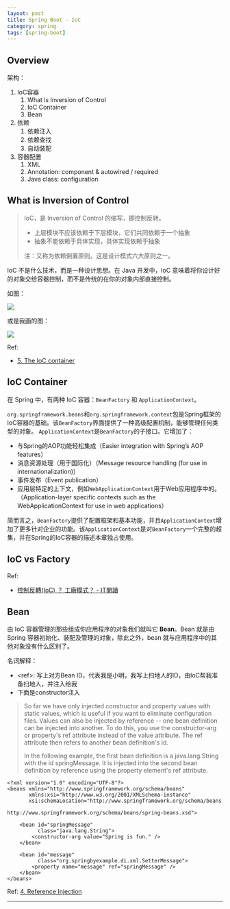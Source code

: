 ```yaml
---
layout: post
title: Spring Boot - IoC
category: spring
tags: [spring-boot]
---
```


## Overview

架构：
1. IoC容器
   1. What is Inversion of Control
   2. IoC Container
   3. Bean
2. 依赖
   1. 依赖注入
   2. 依赖查找
   3. 自动装配
3. 容器配置
   1. XML
   2. Annotation: component & autowired / required
   3. Java class: configuration

## What is Inversion of Control

> IoC，是 Inversion of Control 的缩写，即控制反转。
>
> - 上层模块不应该依赖于下层模块，它们共同依赖于一个抽象
> - 抽象不能依赖于具体实现，具体实现依赖于抽象
>
> 注：又称为依赖倒置原则。这是设计模式六大原则之一。

IoC 不是什么技术，而是一种设计思想。在 Java 开发中，IoC 意味着将你设计好的对象交给容器控制，而不是传统的在你的对象内部直接控制。

如图：

![](https://hauchenglee.github.io/assets/images/spring/spring-boot/container-magic.png)

或是我画的图：

![](https://hauchenglee.github.io/assets/images/spring/spring-boot/spring-boot-core-ioc.png)

Ref: 
- [5. The IoC container](https://docs.spring.io/spring-framework/docs/3.2.x/spring-framework-reference/html/beans.html)

## IoC Container

在 Spring 中，有两种 IoC 容器：`BeanFactory` 和 `ApplicationContext`。

`org.springframework.beans`和`org.springframework.context`包是Spring框架的IoC容器的基础。该`BeanFactory`界面提供了一种高级配置机制，能够管理任何类型的对象。
`ApplicationContext`是`BeanFactory`的子接口。它增加了：
- 与Spring的AOP功能轻松集成（Easier integration with Spring’s AOP features）
- 消息资源处理（用于国际化）（Message resource handling (for use in internationalization)）
- 事件发布（Event publication）
- 应用层特定的上下文，例如`WebApplicationContext`用于Web应用程序中的。（Application-layer specific contexts such as the WebApplicationContext for use in web applications）

简而言之，`BeanFactory`提供了配置框架和基本功能，并且`ApplicationContext`增加了更多针对企业的功能。该`ApplicationContext`是对`BeanFactory`一个完整的超集，并在Spring的IoC容器的描述本章独占使用。

## IoC vs Factory

Ref:
- [控制反轉(IoC) ？ 工廠模式？ - IT閱讀](https://www.itread01.com/p/776033.html)

## Bean

由 IoC 容器管理的那些组成你应用程序的对象我们就叫它 **Bean**。Bean 就是由 Spring 容器初始化、装配及管理的对象，除此之外，bean 就与应用程序中的其他对象没有什么区别了。

名词解释：
- \<ref\>: 写上对方Bean ID，代表我是小明，我写上扫地人的ID，由IoC帮我准备扫地人，并注入给我
- 下面是constructor注入

> So far we have only injected constructor and property values with static values, which is useful if you want to eliminate configuration files. 
> Values can also be injected by reference -- one bean definition can be injected into another. 
> To do this, you use the constructor-arg or property's ref attribute instead of the value attribute. 
> The ref attribute then refers to another bean definition's id.
>
> In the following example, the first bean definition is a java.lang.String with the id springMessage. 
> It is injected into the second bean definition by reference using the property element's ref attribute.

```
<?xml version="1.0" encoding="UTF-8"?>
<beans xmlns="http://www.springframework.org/schema/beans"
       xmlns:xsi="http://www.w3.org/2001/XMLSchema-instance"
       xsi:schemaLocation="http://www.springframework.org/schema/beans 
                           http://www.springframework.org/schema/beans/spring-beans.xsd">

    <bean id="springMessage" 
          class="java.lang.String">
        <constructor-arg value="Spring is fun." />
    </bean>

    <bean id="message"
          class="org.springbyexample.di.xml.SetterMessage">
        <property name="message" ref="springMessage" />
    </bean>
</beans>
```

Ref: [4. Reference Injection](https://www.springbyexample.org/examples/intro-to-ioc-reference-injection.html)

---